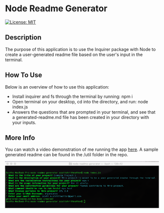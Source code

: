 # Node Readme Generator
[![License: MIT](https://img.shields.io/badge/License-MIT-blue.svg)](https://opensource.org/licenses/MIT)


## Description

The purpose of this application is to use the Inquirer package with Node to create a user-generated readme file based on the user's input in the terminal.

## How To Use

Below is an overview of how to use this application:

* Install inquirer and fs through the terminal by running: npm i
* Open terminal on your desktop, cd into the directory, and run: node index.js
* Answers the questions that are prompted in your terminal, and see that a generated-readme.md file has been created in your directory with your inputs.

## More Info

You can watch a video demonstration of me running the app [here](https://www.youtube.com/watch?v=3uH9FdJJJok). A sample generated readme can be found in the /util folder in the repo.

![Portfolio Preview](./images/application-screenshot.png)



